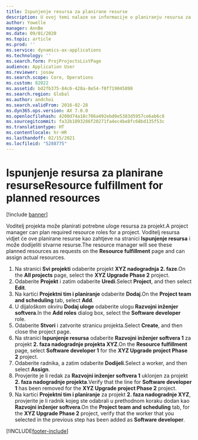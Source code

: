 ```yaml
---
title: Ispunjenje resursa za planirane resurse
description: U ovoj temi nalaze se informacije o planiranju resursa za projekt.
author: Yowelle
manager: AnnBe
ms.date: 09/01/2020
ms.topic: article
ms.prod: ''
ms.service: dynamics-ax-applications
ms.technology: ''
ms.search.form: ProjProjectsListPage
audience: Application User
ms.reviewer: josaw
ms.search.scope: Core, Operations
ms.custom: 82022
ms.assetid: bd2fb375-84c6-428a-8e54-f0f719045898
ms.search.region: Global
ms.author: andchoi
ms.search.validFrom: 2016-02-28
ms.dyn365.ops.version: AX 7.0.0
ms.openlocfilehash: 4200d74a18c706a492ebd0e5383d5957ce6ab6c8
ms.sourcegitcommit: fa32b1893286f20271fa4ec4be8fc68bd135f53c
ms.translationtype: HT
ms.contentlocale: hr-HR
ms.lasthandoff: 02/15/2021
ms.locfileid: "5288775"
---
```

# <a name="resource-fulfillment-for-planned-resources"></a><span data-ttu-id="0e784-103">Ispunjenje resursa za planirane resurse</span><span class="sxs-lookup"><span data-stu-id="0e784-103">Resource fulfillment for planned resources</span></span>

[!include [banner](../includes/banner.md)]

<span data-ttu-id="0e784-104">Voditelj projekta može planirati potrebne uloge resursa za projekt.</span><span class="sxs-lookup"><span data-stu-id="0e784-104">A project manager can plan required resource roles for a project.</span></span> <span data-ttu-id="0e784-105">Voditelj resursa vidjet će ove planirane resurse kao zahtjeve na stranici **Ispunjenje resursa** i može dodijeliti stvarne resurse.</span><span class="sxs-lookup"><span data-stu-id="0e784-105">The resource manager will see these planned resources as requests on the **Resource fulfillment** page and can assign actual resources.</span></span>

1. <span data-ttu-id="0e784-106">Na stranici **Svi projekti** odaberite projekt **XYZ nadogradnja 2. faze**.</span><span class="sxs-lookup"><span data-stu-id="0e784-106">On the **All projects** page, select the **XYZ Upgrade Phase 2** project.</span></span>
2. <span data-ttu-id="0e784-107">Odaberite **Projekt** i zatim odaberite **Uredi**.</span><span class="sxs-lookup"><span data-stu-id="0e784-107">Select **Project**, and then select **Edit**.</span></span>
3. <span data-ttu-id="0e784-108">Na kartici **Projektni tim i planiranje** odaberite **Dodaj**.</span><span class="sxs-lookup"><span data-stu-id="0e784-108">On the **Project team and scheduling** tab, select **Add**.</span></span>
4. <span data-ttu-id="0e784-109">U dijaloškom okviru **Dodaj uloge** odaberite ulogu **Razvojni inženjer softvera**.</span><span class="sxs-lookup"><span data-stu-id="0e784-109">In the **Add roles** dialog box, select the **Software developer** role.</span></span>
5. <span data-ttu-id="0e784-110">Odaberite **Stvori** i zatvorite stranicu projekta.</span><span class="sxs-lookup"><span data-stu-id="0e784-110">Select **Create**, and then close the project page.</span></span>
6. <span data-ttu-id="0e784-111">Na stranici **Ispunjenje resursa** odaberite **Razvojni inženjer softvera 1** za projekt **2. faza nadogradnje projekta XYZ**.</span><span class="sxs-lookup"><span data-stu-id="0e784-111">On the **Resource fulfillment** page, select **Software developer 1** for the **XYZ Upgrade project Phase 2** project.</span></span>
7. <span data-ttu-id="0e784-112">Odaberite radnika, a zatim odaberite **Dodijeli**.</span><span class="sxs-lookup"><span data-stu-id="0e784-112">Select a worker, and then select **Assign**.</span></span>
8. <span data-ttu-id="0e784-113">Provjerite je li redak za **Razvojni inženjer softvera 1** uklonjen za projekt **2. faza nadogradnje projekta**.</span><span class="sxs-lookup"><span data-stu-id="0e784-113">Verify that the line for **Software developer 1** has been removed for the **XYZ Upgrade project Phase 2** project.</span></span>
9. <span data-ttu-id="0e784-114">Na kartici **Projektni tim i planiranje** za projekt **2. faza nadogradnje XYZ**, provjerite je li radnik kojeg ste odabrali u prethodnom koraku dodan kao **Razvojni inženjer softvera**.</span><span class="sxs-lookup"><span data-stu-id="0e784-114">On the **Project team and scheduling** tab, for the **XYZ Upgrade Phase 2** project, verify that the worker that you selected in the previous step has been added as **Software developer**.</span></span>


[!INCLUDE[footer-include](../includes/footer-banner.md)]
